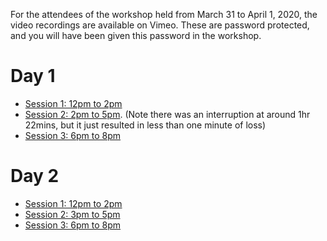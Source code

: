 For the attendees of the workshop held from March 31 to April 1, 2020, the video recordings are available on Vimeo.
These are password protected, and you will have been given this password in the workshop.

# Day 1

* [Session 1: 12pm to 2pm](https://vimeo.com/531273416)
* [Session 2: 2pm to 5pm](https://vimeo.com/531350916). (Note there was an interruption at around 1hr 22mins, but it just resulted in less than one minute of loss)
* [Session 3: 6pm to 8pm](https://vimeo.com/531433711)

# Day 2

* [Session 1: 12pm to 2pm](https://vimeo.com/531796166)
* [Session 2: 3pm to 5pm](https://vimeo.com/531883534)
* [Session 3: 6pm to 8pm](https://vimeo.com/531960774)

